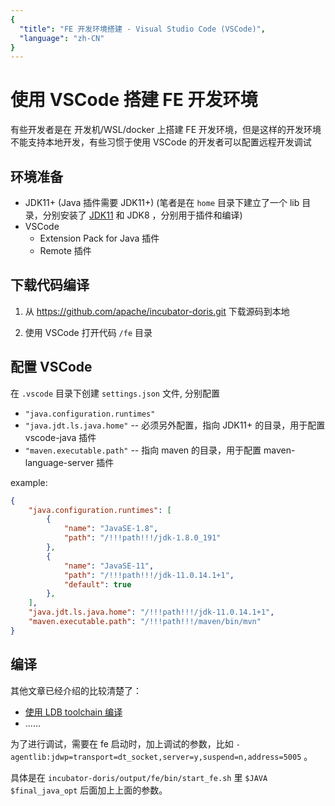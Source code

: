 ```yaml
---
{
  "title": "FE 开发环境搭建 - Visual Studio Code (VSCode)", 
  "language": "zh-CN"
}
---
```


<!-- 
Licensed to the Apache Software Foundation (ASF) under one
or more contributor license agreements.  See the NOTICE file
distributed with this work for additional information
regarding copyright ownership.  The ASF licenses this file
to you under the Apache License, Version 2.0 (the
"License"); you may not use this file except in compliance
with the License.  You may obtain a copy of the License at

  http://www.apache.org/licenses/LICENSE-2.0

Unless required by applicable law or agreed to in writing, 
software distributed under the License is distributed on an
"AS IS" BASIS, WITHOUT WARRANTIES OR CONDITIONS OF ANY
KIND, either express or implied.  See the License for the
specific language governing permissions and limitations
under the License.
-->

# 使用 VSCode 搭建 FE 开发环境

有些开发者是在 开发机/WSL/docker 上搭建 FE 开发环境，但是这样的开发环境不能支持本地开发，有些习惯于使用 VSCode 的开发者可以配置远程开发调试

## 环境准备

* JDK11+ (Java 插件需要 JDK11+) (笔者是在 `home` 目录下建立了一个 lib 目录，分别安装了 [JDK11](https://github.com/adoptium/temurin11-binaries/releases/) 和 JDK8 ，分别用于插件和编译)
* VSCode
  + Extension Pack for Java 插件
  + Remote 插件

## 下载代码编译

1. 从 https://github.com/apache/incubator-doris.git 下载源码到本地

2. 使用 VSCode 打开代码 `/fe` 目录

## 配置 VSCode

在 `.vscode` 目录下创建 `settings.json` 文件, 分别配置

* `"java.configuration.runtimes"`
* `"java.jdt.ls.java.home"` -- 必须另外配置，指向 JDK11+ 的目录，用于配置 vscode-java 插件
* `"maven.executable.path"` -- 指向 maven 的目录，用于配置 maven-language-server 插件

example:

```json
{
    "java.configuration.runtimes": [
        {
            "name": "JavaSE-1.8",
            "path": "/!!!path!!!/jdk-1.8.0_191"
        },
        {
            "name": "JavaSE-11",
            "path": "/!!!path!!!/jdk-11.0.14.1+1",
            "default": true
        },
    ],
    "java.jdt.ls.java.home": "/!!!path!!!/jdk-11.0.14.1+1",
    "maven.executable.path": "/!!!path!!!/maven/bin/mvn"
}
```

## 编译

其他文章已经介绍的比较清楚了：
* [使用 LDB toolchain 编译](../install/source-install/compilation-with-ldb-toolchain.html)
* ......

为了进行调试，需要在 fe 启动时，加上调试的参数，比如 `-agentlib:jdwp=transport=dt_socket,server=y,suspend=n,address=5005` 。

具体是在 `incubator-doris/output/fe/bin/start_fe.sh` 里 `$JAVA $final_java_opt` 后面加上上面的参数。
